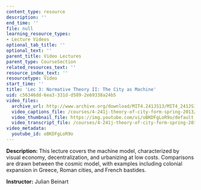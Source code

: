 ```yaml
---
content_type: resource
description: ''
end_time: ''
file: null
learning_resource_types:
- Lecture Videos
optional_tab_title: ''
optional_text: ''
parent_title: Video Lectures
parent_type: CourseSection
related_resources_text: ''
resource_index_text: ''
resourcetype: Video
start_time: ''
title: 'Lec 3: Normative Theory II: The City as Machine'
uid: c56346dd-6ea3-331d-d589-2e69338a24b5
video_files:
  archive_url: http://www.archive.org/download/MIT4.241JS13/MIT4_241JS13_lec03_300k.mp4
  video_captions_file: /courses/4-241j-theory-of-city-form-spring-2013/4895367a02915ebf8620197df41075db_oBKDFgLoR9o.vtt
  video_thumbnail_file: https://img.youtube.com/vi/oBKDFgLoR9o/default.jpg
  video_transcript_file: /courses/4-241j-theory-of-city-form-spring-2013/5715de8505cdc495410cd9622bfa2830_oBKDFgLoR9o.pdf
video_metadata:
  youtube_id: oBKDFgLoR9o
---
```


**Description:** This lecture covers the machine model, characterized by visual economy, decentralization, and urbanizing at low costs. Comparisons are drawn between the cosmic model, with examples including colonial expansion in Greece, Roman cities, and French bastides.

**Instructor:** Julian Beinart